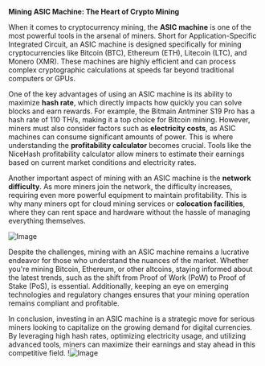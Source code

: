 **Mining ASIC Machine: The Heart of Crypto Mining**

When it comes to cryptocurrency mining, the **ASIC machine** is one of the most powerful tools in the arsenal of miners. Short for Application-Specific Integrated Circuit, an ASIC machine is designed specifically for mining cryptocurrencies like Bitcoin (BTC), Ethereum (ETH), Litecoin (LTC), and Monero (XMR). These machines are highly efficient and can process complex cryptographic calculations at speeds far beyond traditional computers or GPUs.

One of the key advantages of using an ASIC machine is its ability to maximize **hash rate**, which directly impacts how quickly you can solve blocks and earn rewards. For example, the Bitmain Antminer S19 Pro has a hash rate of 110 TH/s, making it a top choice for Bitcoin mining. However, miners must also consider factors such as **electricity costs**, as ASIC machines can consume significant amounts of power. This is where understanding the **profitability calculator** becomes crucial. Tools like the NiceHash profitability calculator allow miners to estimate their earnings based on current market conditions and electricity rates.

Another important aspect of mining with an ASIC machine is the **network difficulty**. As more miners join the network, the difficulty increases, requiring even more powerful equipment to maintain profitability. This is why many miners opt for cloud mining services or **colocation facilities**, where they can rent space and hardware without the hassle of managing everything themselves.

![Image](https://github.com/user-attachments/assets/057c907c-805e-4310-a052-f5031067f3de)

Despite the challenges, mining with an ASIC machine remains a lucrative endeavor for those who understand the nuances of the market. Whether you're mining Bitcoin, Ethereum, or other altcoins, staying informed about the latest trends, such as the shift from Proof of Work (PoW) to Proof of Stake (PoS), is essential. Additionally, keeping an eye on emerging technologies and regulatory changes ensures that your mining operation remains compliant and profitable.

In conclusion, investing in an ASIC machine is a strategic move for serious miners looking to capitalize on the growing demand for digital currencies. By leveraging high hash rates, optimizing electricity usage, and utilizing advanced tools, miners can maximize their earnings and stay ahead in this competitive field. !![Image](https://github.com/user-attachments/assets/057c907c-805e-4310-a052-f5031067f3de)